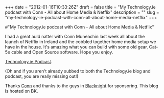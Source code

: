 +++
date = "2012-01-16T10:33:26Z"
draft = false
title = "My Technology.ie podcast with Conn - All about Home Media & Netflix"
description = ""
slug = "my-technology-ie-podcast-with-conn-all-about-home-media-netflix"
+++

#"My Technology.ie podcast with Conn - All about Home Media & Netflix"

I had a great auld natter with Conn Muneachin last week all about the launch of Netflix in Ireland and the cobbled together home media setup we have in the house. It's amazing what you can build with some old gear, Cat-5e cable and Open Source software. Hope you enjoy.

<a href="http://technology.ie/tech-heroes-conor-oneill/">Technology.ie Podcast</a>.

(Oh and if you aren't already subbed to both the Technology.ie blog and podcast, you are really missing out!)

Thanks <a href="https://twitter.com/#!/conn/">Conn</a> and thanks to the guys in <a href="http://www.blacknight.com/">Blacknight</a> for sponsoring. This blog is hosted on BK.

&nbsp;

&nbsp;